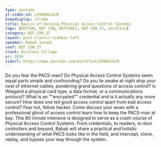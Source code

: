 ```yaml
---
type: youtube
yt-video-id: LS5OQHUJaJE
homedisplay: iframe
title: Basics of Hacking Physical Access Control Systems
tags: [DEFCON, DEF CON, DEFCON27, DEF CON 27, wireless]
category: DEF_CON_27
layout: post-classic-sidebar-left
speaker: Babak Javadi
conf: DEF CON 27
track: Wireless Village
yr: 2019
vidurl: https://www.youtube.com/watch?v=LS5OQHUJaJE
---
```

Do you fear the PACS-man? Do Physical Access Control Systems seem equal parts simple and confounding? Do you lie awake at night atop your nest of ethernet cables, pondering grand questions of access control? Is Wiegand a phsyical card type, a data format, or a communications protocol? What is an ""encrypted"" credential and is it actually any more secure? How does one tell good access control apart from bad access control? Fear not, fellow hacker. Come discuss your woes with a professional ghost of access control learn how to keep the PACS-man at bay. This 80 minute intensive is designed to serve as a crash course of Physical Access Control Systems. From credentials, to readers, to door controllers and beyond, Babak will share a practical and holistic understanding of what PACS looks like in the field, and intercept, clone, replay, and bypass your way through the system.